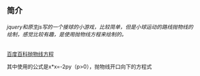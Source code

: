 ## 简介
###### jquery和原生js写的一个接球的小游戏，比较简单，但是小球运动的路线抛物线的绘制，感觉比较有趣，是使用抛物线方程来绘制的。

    
   [百度百科抛物线方程](https://baike.baidu.com/item/%E6%8A%9B%E7%89%A9%E7%BA%BF%E6%96%B9%E7%A8%8B/2021428)
  
   其中使用的公式是x*x=-2py（p>0），抛物线开口向下的方程式
   
